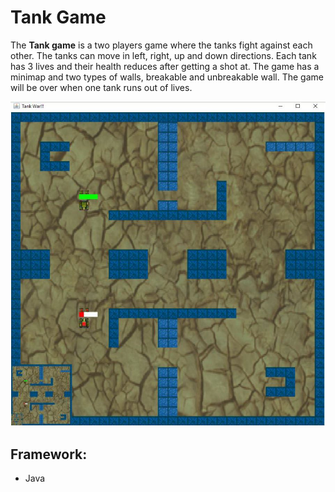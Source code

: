 # Tank Game

The **Tank game** is a two players game where the tanks fight against each other. The tanks can move in left, right, up and down directions. Each tank has 3 lives and their health reduces after getting a shot at. The game has a minimap and two types of walls, breakable and unbreakable wall. The game will be over when one tank runs out of lives.

![tankgame](https://github.com/richamirashi/TankGame/blob/master/resources/tankgame.JPG)

## Framework:
- Java
